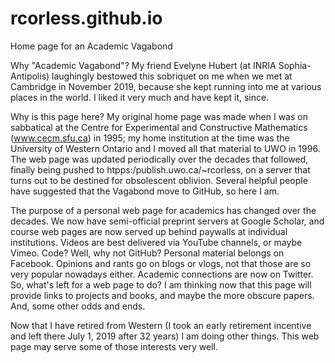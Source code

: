 # rcorless.github.io
Home page for an Academic Vagabond

Why "Academic Vagabond"?  My friend Evelyne Hubert (at INRIA Sophia-Antipolis) laughingly bestowed this sobriquet on me when we met at 
Cambridge in November 2019, because she kept running into me at various places in the world.  I liked it very much and have kept it, since.

Why is this page here?
My original home page was made when I was on sabbatical at the Centre for Experimental and Constructive Mathematics (www.cecm.sfu.ca) in 1995; 
my home institution at the time was the University of Western Ontario and I moved all that material to UWO in 1996.  The web page was updated 
periodically over the decades that followed, finally being pushed to htpps:/publish.uwo.ca/~rcorless, on a server that turns out to be destined 
for obsolescent oblivion.  Several helpful people have suggested that the Vagabond move to GitHub, so here I am.

The purpose of a personal web page for academics has changed over the decades.  We now have semi-official preprint servers at Google Scholar,
and course web pages are now served up behind paywalls at individual institutions.  Videos are best delivered via YouTube channels, or 
maybe Vimeo.  Code?  Well, why not GitHub?  Personal material belongs on Facebook.  Opinions and rants go on blogs or vlogs, not that those are
so very popular nowadays either.  Academic connections are now on Twitter.  So, what's left for a web page to do?  I am thinking now that this 
page will provide links to projects and books, and maybe the more obscure papers.  And, some other odds and ends.

Now that I have retired from Western (I took an early retirement incentive and left there July 1, 2019 after 32 years) I am doing other things.
This web page may serve some of those interests very well.  
